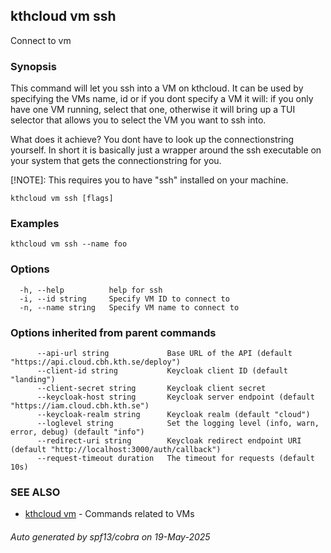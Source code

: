 ## kthcloud vm ssh

Connect to vm

### Synopsis


This command will let you ssh into a VM on kthcloud. It can be used by specifying the VMs name, id or if you dont specify a VM it will: if you only have one VM running, select that one, otherwise it will bring up a TUI selector that allows you to select the VM you want to ssh into.

What does it achieve? You dont have to look up the connectionstring yourself. In short it is basically just a wrapper around the ssh executable on your system that gets the connectionstring for you.

[!NOTE]: This requires you to have "ssh" installed on your machine.

```
kthcloud vm ssh [flags]
```

### Examples

```
kthcloud vm ssh --name foo
```

### Options

```
  -h, --help          help for ssh
  -i, --id string     Specify VM ID to connect to
  -n, --name string   Specify VM name to connect to
```

### Options inherited from parent commands

```
      --api-url string             Base URL of the API (default "https://api.cloud.cbh.kth.se/deploy")
      --client-id string           Keycloak client ID (default "landing")
      --client-secret string       Keycloak client secret
      --keycloak-host string       Keycloak server endpoint (default "https://iam.cloud.cbh.kth.se")
      --keycloak-realm string      Keycloak realm (default "cloud")
      --loglevel string            Set the logging level (info, warn, error, debug) (default "info")
      --redirect-uri string        Keycloak redirect endpoint URI (default "http://localhost:3000/auth/callback")
      --request-timeout duration   The timeout for requests (default 10s)
```

### SEE ALSO

* [kthcloud vm](kthcloud_vm.md)	 - Commands related to VMs

###### Auto generated by spf13/cobra on 19-May-2025
